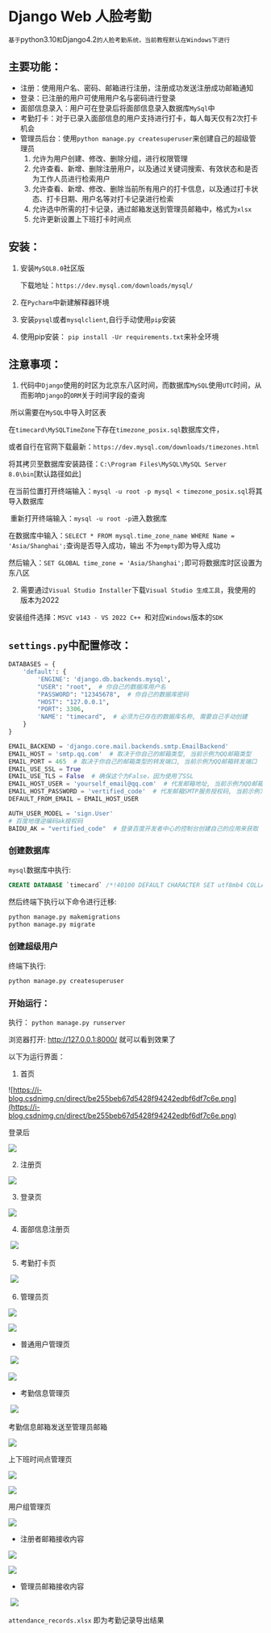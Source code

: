 # Django Web 人脸考勤

`基于`python3.10`和`Django4.2`的人脸考勤系统，当前教程默认在Windows下进行 `

## 主要功能：
- 注册：使用用户名、密码、邮箱进行注册，注册成功发送注册成功邮箱通知
- 登录：已注册的用户可使用用户名与密码进行登录
- 面部信息录入：用户可在登录后将面部信息录入数据库`MySql`中
- 考勤打卡：对于已录入面部信息的用户支持进行打卡，每人每天仅有2次打卡机会
- 管理员后台：使用`python manage.py createsuperuser`来创建自己的超级管理员
  1. 允许为用户创建、修改、删除分组，进行权限管理
  2. 允许查看、新增、删除注册用户，以及通过关键词搜索、有效状态和是否为工作人员进行检索用户
  3. 允许查看、新增、修改、删除当前所有用户的打卡信息，以及通过打卡状态、打卡日期、用户名等对打卡记录进行检索
  4. 允许选中所需的打卡记录，通过邮箱发送到管理员邮箱中，格式为`xlsx`
  5. 允许更新设置上下班打卡时间点


## 安装：

1. 安装`MySQL8.0`社区版

   下载地址：`https://dev.mysql.com/downloads/mysql/ `

2. 在`Pycharm`中新建解释器环境

3. 安装`pysql`或者`mysqlclient`,自行手动使用`pip`安装

4. 使用pip安装： `pip install -Ur requirements.txt`来补全环境

## 注意事项：

1. 代码中`Django`使用的时区为北京东八区时间，而数据库`MySQL`使用`UTC`时间，从而影响`Django`的`ORM`关于时间字段的查询

​	所以需要在`MySQL`中导入时区表

​	在`timecard\MySQLTimeZone`下存在`timezone_posix.sql`数据库文件，

​	或者自行在官网下载最新：`https://dev.mysql.com/downloads/timezones.html`

​	将其拷贝至数据库安装路径：`C:\Program Files\MySQL\MySQL Server 8.0\bin`[默认路径如此]

​	在当前位置打开终端输入：`mysql -u root -p mysql < timezone_posix.sql`将其导入数据库

​	重新打开终端输入：`mysql -u root -p`进入数据库

​	在数据库中输入：`SELECT * FROM mysql.time_zone_name WHERE Name = 'Asia/Shanghai';`查询是否导入成功，输出	不为`empty`即为导入成功

​	然后输入：`SET GLOBAL time_zone = 'Asia/Shanghai';`即可将数据库时区设置为东八区

2. 需要通过`Visual Studio Installer`下载`Visual Studio 生成工具`，我使用的版本为2022

​	安装组件选择：`MSVC v143 - VS 2022 C++ `和对应`Windows`版本的`SDK`





## `settings.py`中配置修改：

```python
DATABASES = {
    'default': {
        'ENGINE': 'django.db.backends.mysql',
        "USER": "root",  # 你自己的数据库用户名
        "PASSWORD": "12345678",  # 你自己的数据库密码
        "HOST": "127.0.0.1",
        "PORT": 3306,
        'NAME': "timecard",  # 必须为已存在的数据库名称, 需要自己手动创建
    }
}
```

```python
EMAIL_BACKEND = 'django.core.mail.backends.smtp.EmailBackend'
EMAIL_HOST = 'smtp.qq.com'  # 取决于你自己的邮箱类型, 当前示例为QQ邮箱类型
EMAIL_PORT = 465  # 取决于你自己的邮箱类型的转发端口, 当前示例为QQ邮箱转发端口
EMAIL_USE_SSL = True
EMAIL_USE_TLS = False  # 确保这个为False，因为使用了SSL
EMAIL_HOST_USER = 'yourself_email@qq.com'  # 代发邮箱地址, 当前示例为QQ邮箱
EMAIL_HOST_PASSWORD = 'vertified_code'  # 代发邮箱SMTP服务授权码, 当前示例为QQ邮箱
DEFAULT_FROM_EMAIL = EMAIL_HOST_USER

AUTH_USER_MODEL = 'sign.User'
# 百度地理逆编码ak授权码
BAIDU_AK = "vertified_code"  # 登录百度开发者中心的控制台创建自己的应用来获取
```


### 创建数据库
`mysql`数据库中执行:

```sql
CREATE DATABASE `timecard` /*!40100 DEFAULT CHARACTER SET utf8mb4 COLLATE utf8mb4_unicode_ci */;
```

然后终端下执行以下命令进行迁移:
```bash
python manage.py makemigrations
python manage.py migrate
```

### 创建超级用户

 终端下执行:
```bash
python manage.py createsuperuser
```


### 开始运行：
执行： `python manage.py runserver`


浏览器打开: http://127.0.0.1:8000/  就可以看到效果了

以下为运行界面：

1. 首页

![https://i-blog.csdnimg.cn/direct/be255beb67d5428f94242edbf6df7c6e.png](https://i-blog.csdnimg.cn/direct/be255beb67d5428f94242edbf6df7c6e.png)

登录后

![](https://i-blog.csdnimg.cn/direct/26cd534b6ecf433db353cda1ae588e15.png)

2. 注册页

![](https://i-blog.csdnimg.cn/direct/8f41572a148342cf93d4c647b9072bf4.png)

3. 登录页

![](https://i-blog.csdnimg.cn/direct/9df95a813bc14a99b9d281adcb6426cd.png)

4. 面部信息注册页

​	![](https://i-blog.csdnimg.cn/direct/c1d22e1c20c54e3ca4fd7c164bb8b0c3.jpeg)

5. 考勤打卡页

​	![](https://i-blog.csdnimg.cn/direct/03bf463333524b5a92d41580d06efc4d.jpeg)

6. 管理员页

![](https://i-blog.csdnimg.cn/direct/ada9299856234994b2e5acf170119d0e.png)

![](https://i-blog.csdnimg.cn/direct/0d0fc799678545d6b43709e5424c679a.png)

- 普通用户管理页

​	![](https://i-blog.csdnimg.cn/direct/b7651e840a06485bade4c0947301ffa4.png)

![](https://i-blog.csdnimg.cn/direct/fc1b6aa8688543cba69e65ea0134bc33.png)

- 考勤信息管理页

​	![](https://i-blog.csdnimg.cn/direct/3229d30b36fa4f9893a9d5f36bd9ff78.png)

考勤信息邮箱发送至管理员邮箱

![](https://i-blog.csdnimg.cn/direct/ad1de4c21cdf4f1e9c39b3425f78798f.png)

上下班时间点管理页

![](https://i-blog.csdnimg.cn/direct/513d2b59189f4549a95240e0d8a48673.png)

![](https://i-blog.csdnimg.cn/direct/3f0ce833b2044772888ff9199929a147.png)

用户组管理页

![](https://i-blog.csdnimg.cn/direct/c876e4639f244f199b8a14c99b22cada.png)

- 注册者邮箱接收内容

![](https://i-blog.csdnimg.cn/direct/11697c5624b54433859a26fb3d6c671e.jpeg)



![](https://i-blog.csdnimg.cn/direct/f8dfad5453e5464fb22822dac45f4ee7.jpeg)

- 管理员邮箱接收内容

​	![](https://i-blog.csdnimg.cn/direct/29d56126ec174d8d97a62ca6389467c9.jpeg)

`attendance_records.xlsx` 即为考勤记录导出结果

